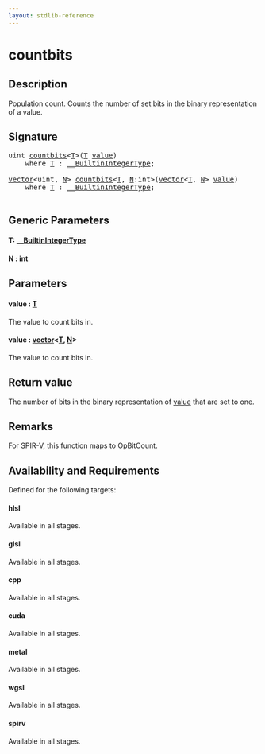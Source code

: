 ```yaml
---
layout: stdlib-reference
---
```


# countbits

## Description

Population count.
Counts the number of set bits in the binary representation of a value.



## Signature 

<pre>
<span class="code_keyword">uint</span> <a href=".html">countbits</a>&lt;<a href=".html#typeparam-T" class="code_type">T</a>&gt;(<a href=".html#typeparam-T" class="code_type">T</a> <a href=".html#decl-value" class="code_param">value</a>)
    <span class='code_keyword'>where</span> <a href=".html#typeparam-T" class="code_type">T</a> : <a href="../../interfaces/0_builtinintegertype-029g/index.html" class="code_type">__BuiltinIntegerType</a>;

<a href="../../types/vector/index.html" class="code_type">vector</a>&lt;<span class="code_keyword">uint</span>, <a href=".html#decl-N" class="code_var">N</a>&gt; <a href=".html">countbits</a>&lt;<a href=".html#typeparam-T" class="code_type">T</a>, <a href=".html#decl-N" class="code_var">N</a>:<span class="code_keyword">int</span>&gt;(<a href="../../types/vector/index.html" class="code_type">vector</a>&lt;<a href=".html#typeparam-T" class="code_type">T</a>, <a href=".html#decl-N" class="code_var">N</a>&gt; <a href=".html#decl-value" class="code_param">value</a>)
    <span class='code_keyword'>where</span> <a href=".html#typeparam-T" class="code_type">T</a> : <a href="../../interfaces/0_builtinintegertype-029g/index.html" class="code_type">__BuiltinIntegerType</a>;

</pre>

## Generic Parameters

####  <a id="typeparam-T"></a>T: [\_\_BuiltinIntegerType](../../interfaces/0_builtinintegertype-029g/index.html)
####  <a id="decl-N"></a>N  : int

## Parameters

####  <a id="decl-value"></a>value  : [T](.html#typeparam-T)
The value to count bits in.

####  <a id="decl-value"></a>value  : [vector](../../types/vector/index.html)\<[T](../../types/vector/index.html#typeparam-T), [N](../../types/vector/index.html#decl-N)\>
The value to count bits in.


## Return value
The number of bits in the binary representation of <span class='code'><a href=".html#decl-value" class="code_param">value</a></span> that are set to one.

## Remarks
For SPIR-V, this function maps to <span class='code'>OpBitCount</span>.


## Availability and Requirements

Defined for the following targets:

#### hlsl
Available in all stages.

#### glsl
Available in all stages.

#### cpp
Available in all stages.

#### cuda
Available in all stages.

#### metal
Available in all stages.

#### wgsl
Available in all stages.

#### spirv
Available in all stages.



